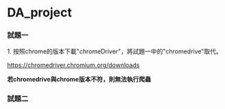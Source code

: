 # DA_project

<H3> 試題一 </H3>
1. 按照chrome的版本下載"chromeDriver"，將試題一中的"chromedrive"取代。

<a href='https://chromedriver.chromium.org/downloads' target='_blank' class='url'>https://chromedriver.chromium.org/downloads</a>

**若chromedrive與chrome版本不符，則無法執行爬蟲**


<H3>試題二</H3>
